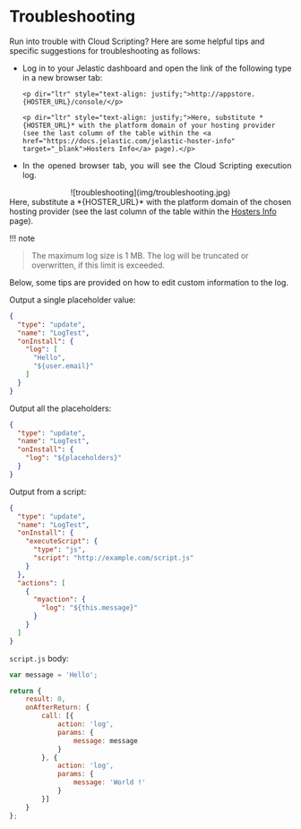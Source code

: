 <h1>Troubleshooting</h1>
Run into trouble with Cloud Scripting? Here are some helpful tips and specific suggestions for troubleshooting as follows:      
<ul><li><p dir="ltr" style="text-align: justify;">Log in to your Jelastic dashboard and open the link of the following type in a new browser tab:</p></li>          

    <p dir="ltr" style="text-align: justify;">http://appstore.{HOSTER_URL}/console/</p>                   

    <p dir="ltr" style="text-align: justify;">Here, substitute *{HOSTER_URL}* with the platform domain of your hosting provider (see the last column of the table within the <a href="https://docs.jelastic.com/jelastic-hoster-info" target="_blank">Hosters Info</a> page).</p>                
<li><p dir="ltr" style="text-align: justify;">In the opened browser tab, you will see the Cloud Scripting execution log.</p></li></ul>                                 

<center>![troubleshooting](img/troubleshooting.jpg)</center>      
    Here, substitute a *{HOSTER_URL}* with the platform domain of the chosen hosting provider (see the last column of the table within the <a href="https://docs.jelastic.com/jelastic-hoster-info" target="_blank">Hosters Info</a> page).     

!!! note
> The maximum log size is 1 MB. The log will be truncated or overwritten, if this limit is exceeded.

Below, some tips are provided on how to edit custom information to the log.        

Output a single placeholder value:
``` json
{
  "type": "update",
  "name": "LogTest",
  "onInstall": {
    "log": [
      "Hello",
      "${user.email}"
    ]
  }
}
```

Output all the placeholders:
``` json
{
  "type": "update",
  "name": "LogTest",
  "onInstall": {
    "log": "${placeholders}"
  }
}
```                                                                                      

Output from a script:
``` json
{
  "type": "update",
  "name": "LogTest",
  "onInstall": {
    "executeScript": {
      "type": "js",
      "script": "http://example.com/script.js"
    }
  },
  "actions": [
    {
      "myaction": {
        "log": "${this.message}"
      }
    }
  ]
}
```

`script.js` body:

``` javascript                                               
var message = 'Hello';

return { 
    result: 0, 
    onAfterReturn: {
        call: [{
            action: 'log', 
            params: {
                message: message
            } 
        }, {
            action: 'log',
            params: {
                message: 'World !'
            }
        }] 
    } 
};
```
<!--## Logging-->
<!--Work in progress...-->
<!--
add example 
2 procedures:
- log - public_html/cs.txt (do not forget to limit log) 
- getLogLink 
-->


<!--## Checking event subscribers list-->
<!--Work in progress...-->
<!-- think how to do that -->
